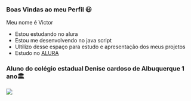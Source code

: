 ### Boas Vindas ao meu Perfil 😃

Meu nome é Victor

- Estou estudando no alura
- Estou me desenvolvendo no java script
- Ultilizo desse espaço para estudo e apresentação dos meus projetos
- Estudo no [ALURA](https://www.alura.com.br)
### Aluno do colégio estadual Denise cardoso de Albuquerque 1 ano🏛


![](https://tenor.com/pt-BR/view/gift-lagi-gif2-gif-18885149)
